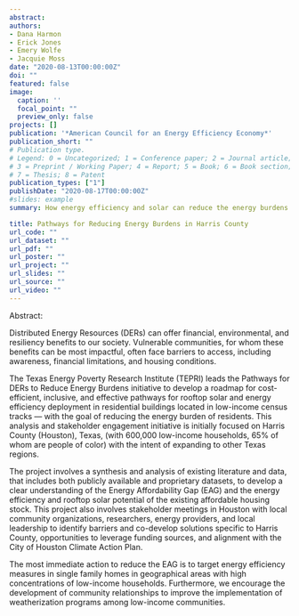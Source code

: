 ```yaml
---
abstract:
authors:
- Dana Harmon
- Erick Jones
- Emery Wolfe
- Jacquie Moss
date: "2020-08-13T00:00:00Z"
doi: ""
featured: false
image:
  caption: ''
  focal_point: ""
  preview_only: false
projects: []
publication: '*American Council for an Energy Efficiency Economy*'
publication_short: ""
# Publication type.
# Legend: 0 = Uncategorized; 1 = Conference paper; 2 = Journal article;
# 3 = Preprint / Working Paper; 4 = Report; 5 = Book; 6 = Book section;
# 7 = Thesis; 8 = Patent
publication_types: ["1"]
publishDate: "2020-08-17T00:00:00Z"
#slides: example
summary: How energy efficiency and solar can reduce the energy burdens of low income communities.

title: Pathways for Reducing Energy Burdens in Harris County
url_code: ""
url_dataset: ""
url_pdf: ""
url_poster: ""
url_project: ""
url_slides: ""
url_source: ""
url_video: ""
---
```


Abstract:

Distributed Energy Resources (DERs) can offer financial, environmental, and resiliency benefits to our society. Vulnerable communities, for whom these benefits can be most impactful, often face barriers to access, including awareness, financial limitations, and housing conditions.

The Texas Energy Poverty Research Institute (TEPRI) leads the Pathways for DERs to Reduce Energy Burdens initiative to develop a roadmap for cost-efficient, inclusive, and effective pathways for rooftop solar and energy efficiency deployment in residential buildings located in low-income census tracks — with the goal of reducing the energy burden of residents. This analysis and stakeholder engagement initiative is initially focused on Harris County (Houston), Texas, (with 600,000 low-income households, 65% of whom are people of color) with the intent of expanding to other Texas regions.

The project involves a synthesis and analysis of existing literature and data, that includes both publicly available and proprietary datasets, to develop a clear understanding of the Energy Affordability Gap (EAG) and the energy efficiency and rooftop solar potential of the existing affordable housing stock. This project also involves stakeholder meetings in Houston with local community organizations, researchers, energy providers, and local leadership to identify barriers and co-develop solutions specific to Harris County, opportunities to leverage funding sources, and alignment with the City of Houston Climate Action Plan. 

The most immediate action to reduce the EAG is to target energy efficiency measures in single family homes in geographical areas with high concentrations of low-income households. Furthermore, we encourage the development of community relationships to improve the implementation of weatherization programs among low-income communities. 
